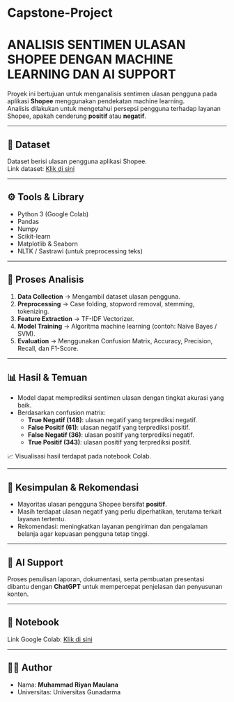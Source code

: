 # Capstone-Project

# ANALISIS SENTIMEN ULASAN SHOPEE DENGAN MACHINE LEARNING DAN AI SUPPORT

Proyek ini bertujuan untuk menganalisis sentimen ulasan pengguna pada aplikasi **Shopee** menggunakan pendekatan machine learning.  
Analisis dilakukan untuk mengetahui persepsi pengguna terhadap layanan Shopee, apakah cenderung **positif** atau **negatif**.

---

## 📂 Dataset
Dataset berisi ulasan pengguna aplikasi Shopee.  
Link dataset: [Klik di sini](https://drive.google.com/https://www.kaggle.com/datasets/herafajrin/shopee-review-indonesian)    

---

## ⚙️ Tools & Library
- Python 3 (Google Colab)
- Pandas
- Numpy
- Scikit-learn
- Matplotlib & Seaborn
- NLTK / Sastrawi (untuk preprocessing teks)

---

## 🔄 Proses Analisis
1. **Data Collection** → Mengambil dataset ulasan pengguna.  
2. **Preprocessing** → Case folding, stopword removal, stemming, tokenizing.  
3. **Feature Extraction** → TF-IDF Vectorizer.  
4. **Model Training** → Algoritma machine learning (contoh: Naive Bayes / SVM).  
5. **Evaluation** → Menggunakan Confusion Matrix, Accuracy, Precision, Recall, dan F1-Score.  

---

## 📊 Hasil & Temuan
- Model dapat memprediksi sentimen ulasan dengan tingkat akurasi yang baik.  
- Berdasarkan confusion matrix:  
  - **True Negatif (148)**: ulasan negatif yang terprediksi negatif.  
  - **False Positif (61)**: ulasan negatif yang terprediksi positif.  
  - **False Negatif (36)**: ulasan positif yang terprediksi negatif.  
  - **True Positif (343)**: ulasan positif yang terprediksi positif.  

📈 Visualisasi hasil terdapat pada notebook Colab.  

---

## 📌 Kesimpulan & Rekomendasi
- Mayoritas ulasan pengguna Shopee bersifat **positif**.  
- Masih terdapat ulasan negatif yang perlu diperhatikan, terutama terkait layanan tertentu.  
- Rekomendasi: meningkatkan layanan pengiriman dan pengalaman belanja agar kepuasan pengguna tetap tinggi.  

---

## 🤖 AI Support
Proses penulisan laporan, dokumentasi, serta pembuatan presentasi dibantu dengan **ChatGPT** untuk mempercepat penjelasan dan penyusunan konten.  

---

## 🚀 Notebook
Link Google Colab: [Klik di sini]([https://colab.research.google.com/https://colab.research.google.com/drive/1wXOlvh-xlRhtuEcJU_RRxSQPkzXG5ZM9?usp=sharing])  

---

## 👨‍💻 Author
- Nama: **Muhammad Riyan Maulana**  
- Universitas: Universitas Gunadarma  
